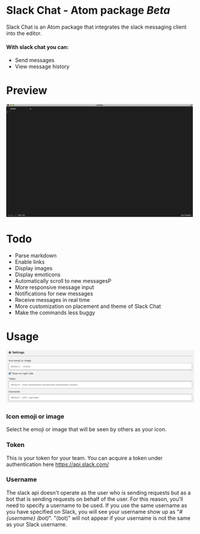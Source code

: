 # Slack Chat - Atom package *Beta*

Slack Chat is an Atom package that integrates the slack messaging client into the editor.
#### With slack chat you can: 
- Send messages
- View message history

# Preview
<img src="slackchat.gif" width=500 />

# Todo
- Parse markdown
- Enable links
- Display images
- Display emoticons
- Automatically scroll to new messagesP
- More responsive message input
- Notifications for new messages
- Receive messages in real time
- More customization on placement and theme of Slack Chat
- Make the commands less buggy

# Usage

![Slack Chat settings](settings.png)
### Icon emoji or image
Select he emoji or image that will be seen by others as your icon.
### Token
This is your token for your team. You can acquire a token under authentication here https://api.slack.com/ 
### Username
The slack api doesn't operate as the user who is sending requests but as a bot that is sending 
requests on behalf of the user. For this reason, you'll need to specify a username to be used.
If you use the same username as you have specified on Slack, you will see your username show up as
"*\#{username} (bot)*". "(bot)" will not appear if your username is not the same as your Slack username.
